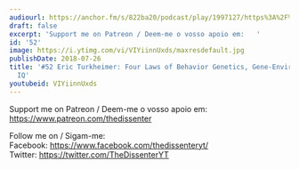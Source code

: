 ```yaml
---
audiourl: https://anchor.fm/s/822ba20/podcast/play/1997127/https%3A%2F%2Fd3ctxlq1ktw2nl.cloudfront.net%2Fproduction%2F2018-11-28%2F7648157-44100-2-f472d45e839a6.mp3
draft: false
excerpt: 'Support me on Patreon / Deem-me o vosso apoio em:   '
id: '52'
image: https://i.ytimg.com/vi/VIYiinnUxds/maxresdefault.jpg
publishDate: 2018-07-26
title: '#52 Eric Turkheimer: Four Laws of Behavior Genetics, Gene-Environment Dynamics,
  IQ'
youtubeid: VIYiinnUxds
---
```

<div class="timelinks">

Support me on Patreon / Deem-me o vosso apoio em:   
https://www.patreon.com/thedissenter

Follow me on / Sigam-me:  
Facebook: https://www.facebook.com/thedissenteryt/  
Twitter: https://twitter.com/TheDissenterYT
</div>

